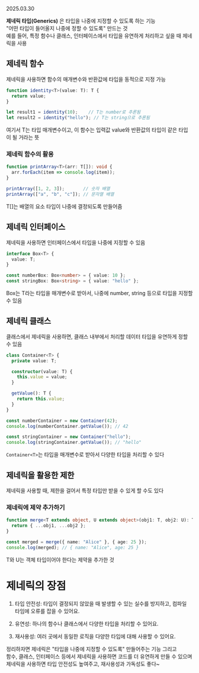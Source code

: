 2025.03.30

**제네릭 타입(Generics)** 은 타입을 나중에 지정할 수 있도록 하는 기능<br>
"어떤 타입이 들어올지 나중에 정할 수 있도록" 만드는 것 <br>
예를 들어, 특정 함수나 클래스, 인터페이스에서 타입을 유연하게 처리하고 싶을 때 제네릭을 사용

## 제네릭 함수
제네릭을 사용하면 함수의 매개변수와 반환값에 타입을 동적으로 지정 가능
```typescript
function identity<T>(value: T): T {
  return value;
}

let result1 = identity(10);    // T는 number로 추론됨
let result2 = identity("hello"); // T는 string으로 추론됨
```
여기서 T는 타입 매개변수이고, 이 함수는 입력값 value와 반환값의 타입이 같은 타입이 될 거라는 뜻

### 제네릭 함수의 활용
```typescript
function printArray<T>(arr: T[]): void {
  arr.forEach(item => console.log(item));
}

printArray([1, 2, 3]);       // 숫자 배열
printArray(["a", "b", "c"]); // 문자열 배열
```
T[]는 배열의 요소 타입이 나중에 결정되도록 만들어줌


## 제네릭 인터페이스
제네릭을 사용하면 인터페이스에서 타입을 나중에 지정할 수 있음
```typescript
interface Box<T> {
  value: T;
}

const numberBox: Box<number> = { value: 10 };
const stringBox: Box<string> = { value: "hello" };
```
Box<T>는 T라는 타입을 매개변수로 받아서, 나중에 number, string 등으로 타입을 지정할 수 있음

## 제네릭 클래스
클래스에서 제네릭을 사용하면, 클래스 내부에서 처리할 데이터 타입을 유연하게 정할 수 있음
```typescript
class Container<T> {
  private value: T;

  constructor(value: T) {
    this.value = value;
  }

  getValue(): T {
    return this.value;
  }
}

const numberContainer = new Container(42);
console.log(numberContainer.getValue()); // 42

const stringContainer = new Container("hello");
console.log(stringContainer.getValue()); // "hello"

```
```Container<T>```는 타입을 매개변수로 받아서 다양한 타입을 처리할 수 있다

## 제네릭을 활용한 제한
제네릭을 사용할 때, 제한을 걸어서 특정 타입만 받을 수 있게 할 수도 있다
### 제네릭에 제약 추가하기
```typescript
function merge<T extends object, U extends object>(obj1: T, obj2: U): T & U {
  return { ...obj1, ...obj2 };
}

const merged = merge({ name: "Alice" }, { age: 25 });
console.log(merged); // { name: "Alice", age: 25 }
```


T와 U는 객체 타입이어야 한다는 제약을 추가한 것

#  제네릭의 장점
1. 타입 안전성: 타입이 결정되지 않았을 때 발생할 수 있는 실수를 방지하고, 컴파일 타임에 오류를 잡을 수 있어요.

2. 유연성: 하나의 함수나 클래스에서 다양한 타입을 처리할 수 있어요.

3. 재사용성: 여러 곳에서 동일한 로직을 다양한 타입에 대해 사용할 수 있어요.

정리하자면 제네릭은 "타입을 나중에 지정할 수 있도록" 만들어주는 기능 그리고<br>
함수, 클래스, 인터페이스 등에서 제네릭을 사용하면 코드를 더 유연하게 만들 수 있으며 제네릭을 사용하면 타입 안전성도 높여주고, 재사용성과 가독성도 좋다~

